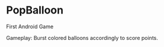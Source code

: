 PopBalloon
==========

First Android Game

Gameplay: Burst colored balloons accordingly to score points.
